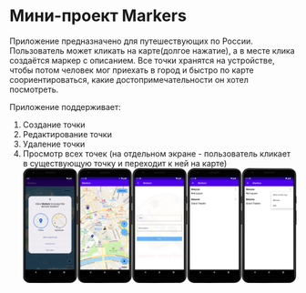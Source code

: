 # Мини-проект Markers
Приложение предназначено для путешествующих по России.
Пользователь может кликать на карте(долгое нажатие), а в месте клика создаётся маркер с описанием.
Все точки хранятся на устройстве, чтобы потом человек мог приехать в город и быстро по карте соориентироваться, какие достопримечательности он хотел посмотреть. 

Приложение поддерживает:
1. Создание точки
2. Редактирование точки
3. Удаление точки
4. Просмотр всех точек (на отдельном экране - пользователь кликает в существующую точку и переходит к ней на карте)
![Image alt](https://github.com/EugeneKhomitskiy/MarkersYandexMap/blob/master/screenshot.jpg)
